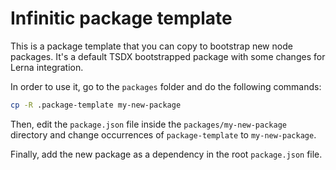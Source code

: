 # Infinitic package template

This is a package template that you can copy to bootstrap new node packages.
It's a default TSDX bootstrapped package with some changes for Lerna integration.

In order to use it, go to the `packages` folder and do the following commands:

```sh
cp -R .package-template my-new-package
```

Then, edit the `package.json` file inside the `packages/my-new-package` directory and change occurrences of `package-template` to `my-new-package`.

Finally, add the new package as a dependency in the root `package.json` file.

